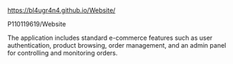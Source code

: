 https://bl4ugr4n4.github.io/Website/

P110119619/Website

The application includes standard e-commerce features such as user 
authentication, product browsing, order management, and an admin 
panel for controlling and monitoring orders. 
